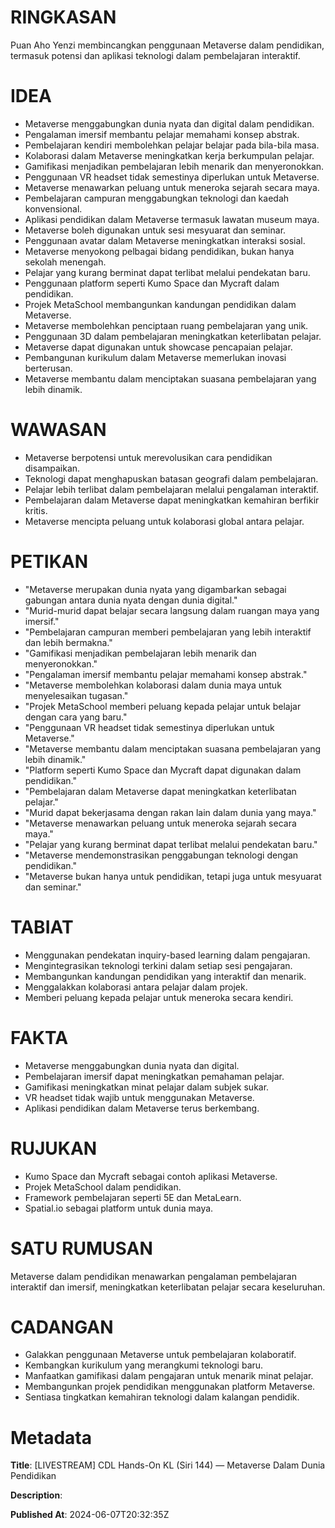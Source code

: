 # RINGKASAN
Puan Aho Yenzi membincangkan penggunaan Metaverse dalam pendidikan, termasuk potensi dan aplikasi teknologi dalam pembelajaran interaktif.

# IDEA
- Metaverse menggabungkan dunia nyata dan digital dalam pendidikan.
- Pengalaman imersif membantu pelajar memahami konsep abstrak.
- Pembelajaran kendiri membolehkan pelajar belajar pada bila-bila masa.
- Kolaborasi dalam Metaverse meningkatkan kerja berkumpulan pelajar.
- Gamifikasi menjadikan pembelajaran lebih menarik dan menyeronokkan.
- Penggunaan VR headset tidak semestinya diperlukan untuk Metaverse.
- Metaverse menawarkan peluang untuk meneroka sejarah secara maya.
- Pembelajaran campuran menggabungkan teknologi dan kaedah konvensional.
- Aplikasi pendidikan dalam Metaverse termasuk lawatan museum maya.
- Metaverse boleh digunakan untuk sesi mesyuarat dan seminar.
- Penggunaan avatar dalam Metaverse meningkatkan interaksi sosial.
- Metaverse menyokong pelbagai bidang pendidikan, bukan hanya sekolah menengah.
- Pelajar yang kurang berminat dapat terlibat melalui pendekatan baru.
- Penggunaan platform seperti Kumo Space dan Mycraft dalam pendidikan.
- Projek MetaSchool membangunkan kandungan pendidikan dalam Metaverse.
- Metaverse membolehkan penciptaan ruang pembelajaran yang unik.
- Penggunaan 3D dalam pembelajaran meningkatkan keterlibatan pelajar.
- Metaverse dapat digunakan untuk showcase pencapaian pelajar.
- Pembangunan kurikulum dalam Metaverse memerlukan inovasi berterusan.
- Metaverse membantu dalam menciptakan suasana pembelajaran yang lebih dinamik.

# WAWASAN
- Metaverse berpotensi untuk merevolusikan cara pendidikan disampaikan.
- Teknologi dapat menghapuskan batasan geografi dalam pembelajaran.
- Pelajar lebih terlibat dalam pembelajaran melalui pengalaman interaktif.
- Pembelajaran dalam Metaverse dapat meningkatkan kemahiran berfikir kritis.
- Metaverse mencipta peluang untuk kolaborasi global antara pelajar.

# PETIKAN
- "Metaverse merupakan dunia nyata yang digambarkan sebagai gabungan antara dunia nyata dengan dunia digital."
- "Murid-murid dapat belajar secara langsung dalam ruangan maya yang imersif."
- "Pembelajaran campuran memberi pembelajaran yang lebih interaktif dan lebih bermakna."
- "Gamifikasi menjadikan pembelajaran lebih menarik dan menyeronokkan."
- "Pengalaman imersif membantu pelajar memahami konsep abstrak."
- "Metaverse membolehkan kolaborasi dalam dunia maya untuk menyelesaikan tugasan."
- "Projek MetaSchool memberi peluang kepada pelajar untuk belajar dengan cara yang baru."
- "Penggunaan VR headset tidak semestinya diperlukan untuk Metaverse."
- "Metaverse membantu dalam menciptakan suasana pembelajaran yang lebih dinamik."
- "Platform seperti Kumo Space dan Mycraft dapat digunakan dalam pendidikan."
- "Pembelajaran dalam Metaverse dapat meningkatkan keterlibatan pelajar."
- "Murid dapat bekerjasama dengan rakan lain dalam dunia yang maya."
- "Metaverse menawarkan peluang untuk meneroka sejarah secara maya."
- "Pelajar yang kurang berminat dapat terlibat melalui pendekatan baru."
- "Metaverse mendemonstrasikan penggabungan teknologi dengan pendidikan."
- "Metaverse bukan hanya untuk pendidikan, tetapi juga untuk mesyuarat dan seminar."

# TABIAT
- Menggunakan pendekatan inquiry-based learning dalam pengajaran.
- Mengintegrasikan teknologi terkini dalam setiap sesi pengajaran.
- Membangunkan kandungan pendidikan yang interaktif dan menarik.
- Menggalakkan kolaborasi antara pelajar dalam projek.
- Memberi peluang kepada pelajar untuk meneroka secara kendiri.

# FAKTA
- Metaverse menggabungkan dunia nyata dan digital.
- Pembelajaran imersif dapat meningkatkan pemahaman pelajar.
- Gamifikasi meningkatkan minat pelajar dalam subjek sukar.
- VR headset tidak wajib untuk menggunakan Metaverse.
- Aplikasi pendidikan dalam Metaverse terus berkembang.

# RUJUKAN
- Kumo Space dan Mycraft sebagai contoh aplikasi Metaverse.
- Projek MetaSchool dalam pendidikan.
- Framework pembelajaran seperti 5E dan MetaLearn.
- Spatial.io sebagai platform untuk dunia maya.

# SATU RUMUSAN
Metaverse dalam pendidikan menawarkan pengalaman pembelajaran interaktif dan imersif, meningkatkan keterlibatan pelajar secara keseluruhan.

# CADANGAN
- Galakkan penggunaan Metaverse untuk pembelajaran kolaboratif.
- Kembangkan kurikulum yang merangkumi teknologi baru.
- Manfaatkan gamifikasi dalam pengajaran untuk menarik minat pelajar.
- Membangunkan projek pendidikan menggunakan platform Metaverse.
- Sentiasa tingkatkan kemahiran teknologi dalam kalangan pendidik.

# Metadata
**Title**: [LIVESTREAM] CDL Hands-On KL (Siri 144) — Metaverse Dalam Dunia Pendidikan

**Description**: 

**Published At**: 2024-06-07T20:32:35Z